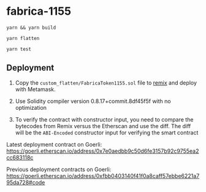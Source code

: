 # fabrica-1155

`yarn && yarn build`

`yarn flatten`

`yarn test`

## Deployment

1. Copy the `custom_flatten/FabricaToken1155.sol` file to [remix](https://remix.ethereum.org/) and deploy with Metamask.

2. Use Solidity compiler version 0.8.17+commit.8df45f5f with no optimization

3. To verify the contract with constructor input, you need to compare the bytecodes from Remix versus the Etherscan and use the diff. The diff will be the `ABI-Encoded` constructor input for verifying the smart contract

Latest deployment contract on Goerli:
https://goerli.etherscan.io/address/0x7e0aedbb9c50d6fe3157b92c9755ea2cc683118c

Previous deployment contracts on Goerli:
https://goerli.etherscan.io/address/0xfbb0403140f41f0a8caff57ebbe6221a795da728#code
